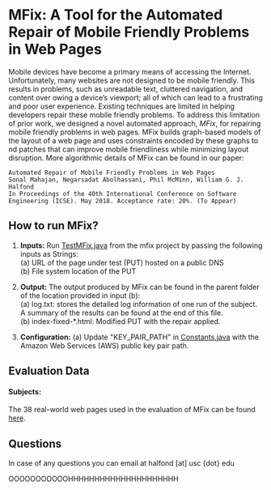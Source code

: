 # MFix: A Tool for the Automated Repair of Mobile Friendly Problems in Web Pages

Mobile devices have become a primary means of accessing the Internet. Unfortunately, many websites are not designed to be mobile friendly. This results in problems, such as unreadable text, cluttered navigation, and content over owing a device’s viewport; all of which can lead to a frustrating and poor user experience. Existing techniques are limited in helping developers repair these mobile friendly problems. To address this limitation of prior work, we designed a novel automated approach, *MFix*, for repairing mobile friendly problems in web pages. MFix builds graph-based models of the layout of a web page and uses constraints encoded by these graphs to  nd patches that can improve mobile friendliness while minimizing layout disruption. More algorithmic details of MFix can be found in our paper:

```
Automated Repair of Mobile Friendly Problems in Web Pages
Sonal Mahajan, Negarsadat Abolhassani, Phil McMinn, William G. J. Halfond
In Proceedings of the 40th International Conference on Software Engineering (ICSE). May 2018. Acceptance rate: 20%. (To Appear) 
```

## How to run MFix?
1. **Inputs:** Run  [TestMFix.java](https://github.com/USC-SQL/mfix/blob/master/src/test/java/eval/TestMFix.java) from the mfix project by passing the following inputs as Strings:<br />
	(a) URL of the page under test (PUT) hosted on a public DNS <br />
	(b) File system location of the PUT<br />

2. **Output:** The output produced by MFix can be found in the parent folder of the location provided in input (b):<br />
	(a) log.txt: stores the detailed log information of one run of the subject. A summary of the results can be found at the end of this file.<br />
	(b) index-fixed-*.html: Modified PUT with the repair applied.
	
2. **Configuration:**
	(a) Update "KEY_PAIR_PATH" in [Constants.java](https://github.com/USC-SQL/mfix/blob/master/src/main/java/mfix/Constants.java) with the Amazon Web Services (AWS) public key pair path.
	
## Evaluation Data
#### Subjects: 
The 38 real-world web pages used in the evaluation of MFix can be found [here](https://github.com/USC-SQL/mfix/tree/master/ICSE_paper_data/subjects).

## Questions
In case of any questions you can email at halfond [at] usc {dot} edu

OOOOOOOOOOOHHHHHHHHHHHHHHHHHHHHH
